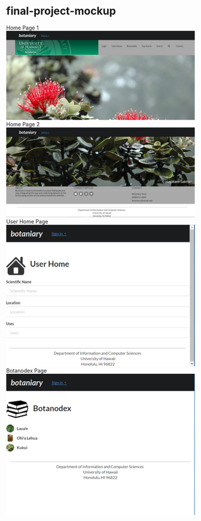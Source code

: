 # final-project-mockup
Home Page 1
<img class="ui fluid image" src="https://github.com/paniolonate/final-project-mockup/blob/master/doc/home-page-1.PNG">
Home Page 2
<img class="ui fluid image" src="https://github.com/paniolonate/final-project-mockup/blob/master/doc/home-page-2.PNG">
User Home Page
<img class="ui fluid image" src="https://github.com/paniolonate/final-project-mockup/blob/master/doc/userHomeScreen.PNG">
Botanodex Page
<img class="ui fluid image" src="https://github.com/paniolonate/final-project-mockup/blob/master/doc/botanodexScreen.PNG">
